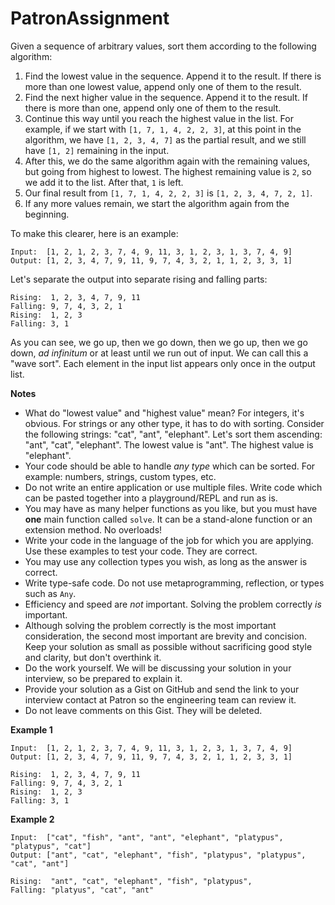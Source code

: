 # PatronAssignment
 
Given a sequence of arbitrary values, sort them according to the following algorithm:

1. Find the lowest value in the sequence. Append it to the result. If there is more than one lowest value, append only one of them to the result.
2. Find the next higher value in the sequence. Append it to the result. If there is more than one, append only one of them to the result.
3. Continue this way until you reach the highest value in the list. For example, if we start with `[1, 7, 1, 4, 2, 2, 3]`, at this point in the algorithm, we have `[1, 2, 3, 4, 7]` as the partial result, and we still have `[1, 2]` remaining in the input.
4. After this, we do the same algorithm again with the remaining values, but going from highest to lowest. The highest remaining value is `2`, so we add it to the list. After that, `1` is left.
5. Our final result from `[1, 7, 1, 4, 2, 2, 3]` is `[1, 2, 3, 4, 7, 2, 1]`.
6. If any more values remain, we start the algorithm again from the beginning.

To make this clearer, here is an example:

```
Input:  [1, 2, 1, 2, 3, 7, 4, 9, 11, 3, 1, 2, 3, 1, 3, 7, 4, 9]
Output: [1, 2, 3, 4, 7, 9, 11, 9, 7, 4, 3, 2, 1, 1, 2, 3, 3, 1]
```

Let's separate the output into separate rising and falling parts:

```
Rising:  1, 2, 3, 4, 7, 9, 11
Falling: 9, 7, 4, 3, 2, 1
Rising:  1, 2, 3
Falling: 3, 1
```

As you can see, we go up, then we go down, then we go up, then we go down, _ad infinitum_ or at least until we run out of input. We can call this a "wave sort". Each element in the input list appears only once in the output list.

**Notes**

- What do "lowest value" and "highest value" mean? For integers, it's obvious. For strings or any other type, it has to do with sorting. Consider the following strings: "cat", "ant", "elephant". Let's sort them ascending: "ant", "cat", "elephant". The lowest value is "ant". The highest value is "elephant".
- Your code should be able to handle _any type_ which can be sorted. For example: numbers, strings, custom types, etc.
- Do not write an entire application or use multiple files. Write code which can be pasted together into a playground/REPL and run as is.
- You may have as many helper functions as you like, but you must have **one** main function called `solve`. It can be a stand-alone function or an extension method. No overloads!
- Write your code in the language of the job for which you are applying. Use these examples to test your code. They are correct.
- You may use any collection types you wish, as long as the answer is correct.
- Write type-safe code. Do not use metaprogramming, reflection, or types such as `Any`.
- Efficiency and speed are _not_ important. Solving the problem correctly _is_ important.
- Although solving the problem correctly is the most important consideration, the second most important are brevity and concision. Keep your solution as small as possible without sacrificing good style and clarity, but don't overthink it.
- Do the work yourself. We will be discussing your solution in your interview, so be prepared to explain it.
- Provide your solution as a Gist on GitHub and send the link to your interview contact at Patron so the engineering team can review it.
- Do not leave comments on this Gist. They will be deleted.

**Example 1**

```
Input:  [1, 2, 1, 2, 3, 7, 4, 9, 11, 3, 1, 2, 3, 1, 3, 7, 4, 9]
Output: [1, 2, 3, 4, 7, 9, 11, 9, 7, 4, 3, 2, 1, 1, 2, 3, 3, 1]

Rising:  1, 2, 3, 4, 7, 9, 11
Falling: 9, 7, 4, 3, 2, 1
Rising:  1, 2, 3
Falling: 3, 1
```

**Example 2**

```
Input:  ["cat", "fish", "ant", "ant", "elephant", "platypus", "platypus", "cat"]
Output: ["ant", "cat", "elephant", "fish", "platypus", "platypus", "cat", "ant"]

Rising:  "ant", "cat", "elephant", "fish", "platypus",
Falling: "platyus", "cat", "ant"
```
